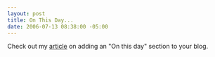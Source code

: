 ```yaml
---
layout: post
title: On This Day...
date: 2006-07-13 08:38:00 -05:00
---
```


Check out my [article](http://geekswithblogs.net/sdorman/articles/85062.aspx) on adding an "On this day" section to your blog.
